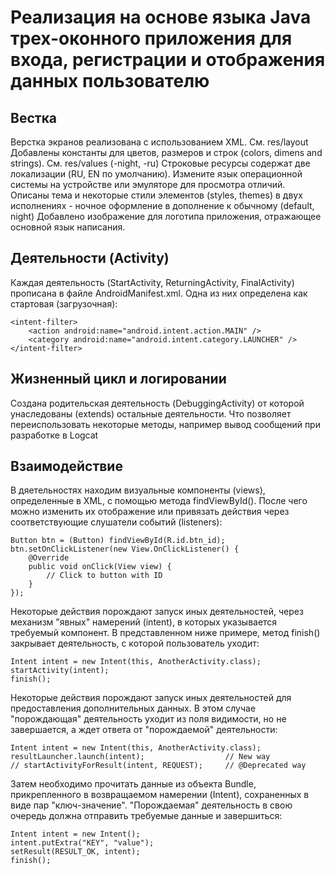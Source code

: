 # Реализация на основе языка Java трех-оконного приложения для входа, регистрации и отображения данных пользователю

## Вестка
Верстка экранов реализована с использованием XML. См. res/layout
Добавлены константы для цветов, размеров и строк (colors, dimens and strings). См. res/values (-night, -ru) 
Строковые ресурсы содержат две локализации (RU, EN по умолчанию). Измените язык операционной системы на устройстве или эмуляторе для просмотра отличий. 
Описаны тема и некоторые стили элементов (styles, themes) в двух исполнениях - ночное оформление в дополнение к обычному (default, night)
Добавлено изображение для логотипа приложения, отражающее основной язык написания.


## Деятельности (Activity)
Каждая деятельность (StartActivity, ReturningActivity, FinalActivity) прописана в файле AndroidManifest.xml. Одна из них определена как стартовая (загрузочная):
```
<intent-filter>
    <action android:name="android.intent.action.MAIN" />
    <category android:name="android.intent.category.LAUNCHER" />
</intent-filter>
```


## Жизненный цикл и логировании
Создана родительская деятельность (DebuggingActivity) от которой унаследованы (extends) остальные деятельности. Что позволяет переиспользовать некоторые методы, например вывод сообщений при разработке в Logcat


## Взаимодействие
В дяетельностях находим визуальные компоненты (views), определенные в XML, с помощью метода findViewById(). После чего можно изменить их отображение или привязать действия через соответствующие слушатели событий (listeners): 
```
Button btn = (Button) findViewById(R.id.btn_id);
btn.setOnClickListener(new View.OnClickListener() {
    @Override
    public void onClick(View view) {
        // Click to button with ID
    }
});
```

Некоторые действия порождают запуск иных деятельностей, через механизм "явных" намерений (intent), в которых указывается требуемый компонент. В представленном ниже примере, метод finish() закрывает деятельность, с которой пользователь уходит: 
```
Intent intent = new Intent(this, AnotherActivity.class);
startActivity(intent);
finish();
```

Некоторые действия порождают запуск иных деятельностей для предоставления дополнительных данных. В этом случае "порождающая" деятельность уходит из поля видимости, но не завершается, а ждет ответа от "порождаемой" деятельности:
```
Intent intent = new Intent(this, AnotherActivity.class);
resultLauncher.launch(intent);                  // New way
// startActivityForResult(intent, REQUEST);     // @Deprecated way
```

Затем необходимо прочитать данные из объекта Bundle, прикрепленного в возвращаемом намерении (Intent), сохраненных в виде пар "ключ-значение". "Порождаемая" деятельность в свою очередь должна отправить требуемые данные и завершиться:
```
Intent intent = new Intent();
intent.putExtra("KEY", "value");
setResult(RESULT_OK, intent);
finish();
```